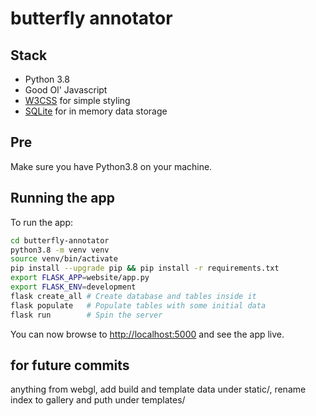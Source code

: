 # butterfly annotator
## Stack
- Python 3.8
- Good Ol' Javascript
- [W3CSS](https://www.w3schools.com/w3css) for simple styling
- [SQLite](https://www.sqlite.org/index.html) for in memory data storage

## Pre
Make sure you have Python3.8 on your machine.

## Running the app
To run the app:
```bash
cd butterfly-annotator
python3.8 -m venv venv
source venv/bin/activate
pip install --upgrade pip && pip install -r requirements.txt
export FLASK_APP=website/app.py
export FLASK_ENV=development
flask create_all # Create database and tables inside it
flask populate   # Populate tables with some initial data
flask run        # Spin the server
```
You can now browse to <http://localhost:5000> and see the app live.

## for future commits
anything from webgl, add build and template data under static/, rename index to gallery and puth under templates/
